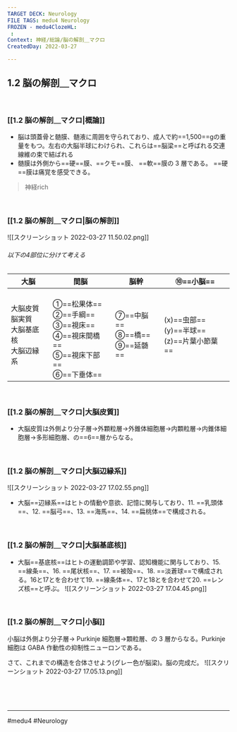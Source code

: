 ```yaml
---
TARGET DECK: Neurology
FILE TAGS: medu4 Neurology
FROZEN - medu4ClozeHL:
 : 
Context: 神経/総論/脳の解剖＿マクロ
CreatedDay: 2022-03-27

---
```


## 1.2 脳の解剖＿マクロ

<br>

### [[1.2 脳の解剖＿マクロ|概論]]
* 脳は頭蓋骨と髄膜、髄液に周囲を守られており、成人で約==1,500==gの重量をもつ。左右の大脳半球にわけられ、これらは==脳梁==と呼ばれる交連線維の束で結ばれる
* 髄膜は外側から==硬==膜、==クモ==膜、 ==軟==膜の 3 層である。 ==硬==膜は痛覚を感受できる。
>神経rich
<!--ID: 1648705158815-->


<br>


### [[1.2 脳の解剖＿マクロ|脳の解剖]]
![[スクリーンショット 2022-03-27 11.50.02.png]]
###### 以下の4部位に分けて考える
|大脳|間脳|脳幹|⑩==小脳==|
|---|---|---|---|
|大脳皮質<br>脳実質<br>大脳基底核<br>大脳辺縁系|<br>①==松果体==<br>②==手綱==<br>③==視床==<br>④==視床間橋==<br>⑤==視床下部==<br>⑥==下垂体==|⑦==中脳==<br>⑧==橋==<br>⑨==延髄==|(x)==虫部==<br>(y)==半球==<br>(z)==片葉小節葉==|
<!--ID: 1648705158823-->



<br>

### [[1.2 脳の解剖＿マクロ|大脳皮質]]
* 大脳皮質は外側より分子層→外顆粒層→外錐体細胞層→内顆粒層→内錐体細胞層→多形細胞層、の==6==層からなる。
<!--ID: 1648705158832-->


<br>

### [[1.2 脳の解剖＿マクロ|大脳辺縁系]]
![[スクリーンショット 2022-03-27 17.02.55.png]]
* 大脳==辺縁系==はヒトの情動や意欲、記憶に関与しており、11. ==乳頭体==、12. ==脳弓==、13. ==海馬==、14. ==扁桃体==で構成される。
 
<!--ID: 1648705158840-->


<br>

### [[1.2 脳の解剖＿マクロ|大脳基底核]]
* 大脳==基底核==はヒトの運動調節や学習、認知機能に関与しており、15. ==線条==、16. ==尾状核==、17. ==被殻==、18. ==淡蒼球==で構成される。16と17とを合わせて19. ==線条体==、17と18とを合わせて20. ==レンズ核==と呼ぶ。
![[スクリーンショット 2022-03-27 17.04.45.png]]
<!--ID: 1648705158848-->



<br>

### [[1.2 脳の解剖＿マクロ|小脳]]
小脳は外側より分子層→ Purkinje 細胞層→顆粒層、の 3 層からなる。Purkinje 細胞は GABA 作動性の抑制性ニューロンである。



さて、これまでの構造を合体させよう(グレー色が脳梁)。脳の完成だ。
![[スクリーンショット 2022-03-27 17.05.13.png]]

<br><br><br>

---
#medu4 #Neurology 
